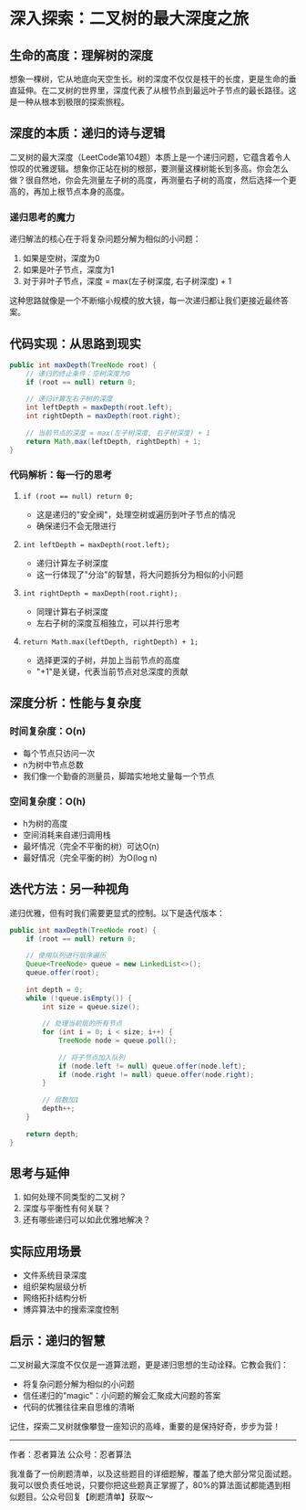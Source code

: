 # 深入探索：二叉树的最大深度之旅

## 生命的高度：理解树的深度

想象一棵树，它从地底向天空生长。树的深度不仅仅是枝干的长度，更是生命的垂直延伸。在二叉树的世界里，深度代表了从根节点到最远叶子节点的最长路径。这是一种从根本到极限的探索旅程。

## 深度的本质：递归的诗与逻辑

二叉树的最大深度（LeetCode第104题）本质上是一个递归问题，它蕴含着令人惊叹的优雅逻辑。想象你正站在树的根部，要测量这棵树能长到多高。你会怎么做？很自然地，你会先测量左子树的高度，再测量右子树的高度，然后选择一个更高的，再加上根节点本身的高度。

### 递归思考的魔力

递归解法的核心在于将复杂问题分解为相似的小问题：

1. 如果是空树，深度为0
2. 如果是叶子节点，深度为1
3. 对于非叶子节点，深度 = max(左子树深度, 右子树深度) + 1

这种思路就像是一个不断缩小规模的放大镜，每一次递归都让我们更接近最终答案。

## 代码实现：从思路到现实

```java
public int maxDepth(TreeNode root) {
    // 递归的终止条件：空树深度为0
    if (root == null) return 0;
    
    // 递归计算左右子树的深度
    int leftDepth = maxDepth(root.left);
    int rightDepth = maxDepth(root.right);
    
    // 当前节点的深度 = max(左子树深度, 右子树深度) + 1
    return Math.max(leftDepth, rightDepth) + 1;
}
```

### 代码解析：每一行的思考

1. `if (root == null) return 0;`
   - 这是递归的"安全阀"，处理空树或遍历到叶子节点的情况
   - 确保递归不会无限进行
   
2. `int leftDepth = maxDepth(root.left);`
   - 递归计算左子树深度
   - 这一行体现了"分治"的智慧，将大问题拆分为相似的小问题
   
3. `int rightDepth = maxDepth(root.right);`
   - 同理计算右子树深度
   - 左右子树的深度互相独立，可以并行思考
   
4. `return Math.max(leftDepth, rightDepth) + 1;`
   - 选择更深的子树，并加上当前节点的高度
   - "+1"是关键，代表当前节点对总深度的贡献

## 深度分析：性能与复杂度

### 时间复杂度：O(n)

- 每个节点只访问一次
- n为树中节点总数
- 我们像一个勤奋的测量员，脚踏实地地丈量每一个节点

### 空间复杂度：O(h)

- h为树的高度
- 空间消耗来自递归调用栈
- 最坏情况（完全不平衡的树）可达O(n)
- 最好情况（完全平衡的树）为O(log n)

## 迭代方法：另一种视角

递归优雅，但有时我们需要更显式的控制。以下是迭代版本：

```java
public int maxDepth(TreeNode root) {
    if (root == null) return 0;
    
    // 使用队列进行层序遍历
    Queue<TreeNode> queue = new LinkedList<>();
    queue.offer(root);
    
    int depth = 0;
    while (!queue.isEmpty()) {
        int size = queue.size();
        
        // 处理当前层的所有节点
        for (int i = 0; i < size; i++) {
            TreeNode node = queue.poll();
            
            // 将子节点加入队列
            if (node.left != null) queue.offer(node.left);
            if (node.right != null) queue.offer(node.right);
        }
        
        // 层数加1
        depth++;
    }
    
    return depth;
}
```

## 思考与延伸

1. 如何处理不同类型的二叉树？
2. 深度与平衡性有何关联？
3. 还有哪些递归可以如此优雅地解决？

## 实际应用场景

- 文件系统目录深度
- 组织架构层级分析
- 网络拓扑结构分析
- 博弈算法中的搜索深度控制

## 启示：递归的智慧

二叉树最大深度不仅仅是一道算法题，更是递归思想的生动诠释。它教会我们：

- 将复杂问题分解为相似的小问题
- 信任递归的"magic"：小问题的解会汇聚成大问题的答案
- 代码的优雅往往来自思维的清晰

记住，探索二叉树就像攀登一座知识的高峰，重要的是保持好奇，步步为营！

---
作者：忍者算法
公众号：忍者算法

我准备了一份刷题清单，以及这些题目的详细题解，覆盖了绝大部分常见面试题。我可以很负责任地说，只要你把这些题真正掌握了，80%的算法面试都能遇到相似题目。公众号回复【刷题清单】获取～